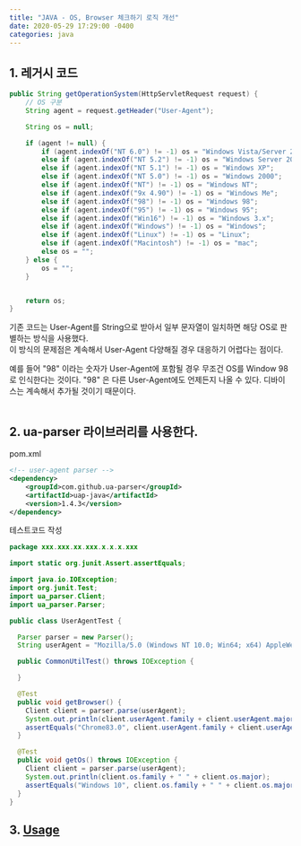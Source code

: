 ```yaml
---
title: "JAVA - OS, Browser 체크하기 로직 개선"
date: 2020-05-29 17:29:00 -0400
categories: java
---
```


## 1. 레거시 코드

```java
public String getOperationSystem(HttpServletRequest request) {
    // OS 구분
    String agent = request.getHeader("User-Agent");

    String os = null;

    if (agent != null) {
        if (agent.indexOf("NT 6.0") != -1) os = "Windows Vista/Server 2008";
        else if (agent.indexOf("NT 5.2") != -1) os = "Windows Server 2003";
        else if (agent.indexOf("NT 5.1") != -1) os = "Windows XP";
        else if (agent.indexOf("NT 5.0") != -1) os = "Windows 2000";
        else if (agent.indexOf("NT") != -1) os = "Windows NT";
        else if (agent.indexOf("9x 4.90") != -1) os = "Windows Me";
        else if (agent.indexOf("98") != -1) os = "Windows 98";
        else if (agent.indexOf("95") != -1) os = "Windows 95";
        else if (agent.indexOf("Win16") != -1) os = "Windows 3.x";
        else if (agent.indexOf("Windows") != -1) os = "Windows";
        else if (agent.indexOf("Linux") != -1) os = "Linux";
        else if (agent.indexOf("Macintosh") != -1) os = "mac";
        else os = "";
    } else {
        os = "";
    }


    return os;
}
```

기존 코드는 User-Agent를 String으로 받아서 일부 문자열이 일치하면 해당 OS로 판별하는 방식을 사용했다.  
이 방식의 문제점은 계속해서 User-Agent 다양해질 경우 대응하기 어렵다는 점이다.  

예를 들어 "98" 이라는 숫자가 User-Agent에 포함될 경우 무조건 OS를 Window 98로 인식한다는 것이다. "98" 은 다른 User-Agent에도 언제든지 나올 수 있다. 디바이스는 계속해서 추가될 것이기 때문이다.
<br><br>

## 2. ua-parser 라이브러리를 사용한다.

pom.xml
```xml
<!-- user-agent parser -->
<dependency>
    <groupId>com.github.ua-parser</groupId>
    <artifactId>uap-java</artifactId>
    <version>1.4.3</version>
</dependency>
```

테스트코드 작성
```java
package xxx.xxx.xx.xxx.x.x.x.xxx

import static org.junit.Assert.assertEquals;

import java.io.IOException;
import org.junit.Test;
import ua_parser.Client;
import ua_parser.Parser;

public class UserAgentTest {

  Parser parser = new Parser();
  String userAgent = "Mozilla/5.0 (Windows NT 10.0; Win64; x64) AppleWebKit/537.36 (KHTML, like Gecko) Chrome/83.0.4103.97 Safari/537.36";

  public CommonUtilTest() throws IOException {

  }

  @Test
  public void getBrowser() {
    Client client = parser.parse(userAgent);
    System.out.println(client.userAgent.family + client.userAgent.major + "." + client.userAgent.minor);
    assertEquals("Chrome83.0", client.userAgent.family + client.userAgent.major + "." + client.userAgent.minor);
  }

  @Test
  public void getOs() throws IOException {
    Client client = parser.parse(userAgent);
    System.out.println(client.os.family + " " + client.os.major);
    assertEquals("Windows 10", client.os.family + " " + client.os.major);
  }
}
```


## 3. [Usage](https://github.com/ua-parser/uap-java)